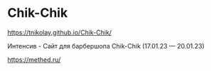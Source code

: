 # Chik-Chik
https://tnikolay.github.io/Chik-Chik/

Интенсив - Сайт для барбершопа Chik-Chik (17.01.23 — 20.01.23)

https://methed.ru/
